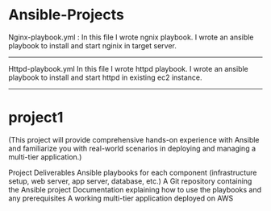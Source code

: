 # Ansible-Projects 

Nginx-playbook.yml :
In this file I wrote ngnix playbook. I wrote an ansible playbook to install and start nginix in target server. 

-----------------------------------------------------------------------------------------------------------------
Httpd-playbook.yml
In this file I wrote httpd playbook. I wrote an ansible playbook to install and start httpd in existing ec2 instance. 

-------------------------------------------------------------------------------------------------------------------

# project1 
(This project will provide comprehensive hands-on experience with Ansible and familiarize you with real-world scenarios in deploying and managing a multi-tier application.)

Project Deliverables
Ansible playbooks for each component (infrastructure setup, web server, app server, database, etc.)
A Git repository containing the Ansible project
Documentation explaining how to use the playbooks and any prerequisites
A working multi-tier application deployed on AWS




